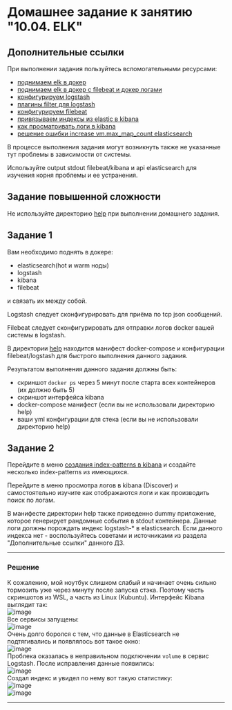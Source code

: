 # Домашнее задание к занятию "10.04. ELK"

## Дополнительные ссылки

При выполнении задания пользуйтесь вспомогательными ресурсами:

- [поднимаем elk в докер](https://www.elastic.co/guide/en/elastic-stack-get-started/current/get-started-docker.html)
- [поднимаем elk в докер с filebeat и докер логами](https://www.sarulabs.com/post/5/2019-08-12/sending-docker-logs-to-elasticsearch-and-kibana-with-filebeat.html)
- [конфигурируем logstash](https://www.elastic.co/guide/en/logstash/current/configuration.html)
- [плагины filter для logstash](https://www.elastic.co/guide/en/logstash/current/filter-plugins.html)
- [конфигурируем filebeat](https://www.elastic.co/guide/en/beats/libbeat/5.3/config-file-format.html)
- [привязываем индексы из elastic в kibana](https://www.elastic.co/guide/en/kibana/current/index-patterns.html)
- [как просматривать логи в kibana](https://www.elastic.co/guide/en/kibana/current/discover.html)
- [решение ошибки increase vm.max_map_count elasticsearch](https://stackoverflow.com/questions/42889241/how-to-increase-vm-max-map-count)

В процессе выполнения задания могут возникнуть также не указанные тут проблемы в зависимости от системы.

Используйте output stdout filebeat/kibana и api elasticsearch для изучения корня проблемы и ее устранения.

## Задание повышенной сложности

Не используйте директорию [help](./help) при выполнении домашнего задания.

## Задание 1

Вам необходимо поднять в докере:
- elasticsearch(hot и warm ноды)
- logstash
- kibana
- filebeat

и связать их между собой.

Logstash следует сконфигурировать для приёма по tcp json сообщений.

Filebeat следует сконфигурировать для отправки логов docker вашей системы в logstash.

В директории [help](./help) находится манифест docker-compose и конфигурации filebeat/logstash для быстрого 
выполнения данного задания.

Результатом выполнения данного задания должны быть:
- скриншот `docker ps` через 5 минут после старта всех контейнеров (их должно быть 5)
- скриншот интерфейса kibana
- docker-compose манифест (если вы не использовали директорию help)
- ваши yml конфигурации для стека (если вы не использовали директорию help)

## Задание 2

Перейдите в меню [создания index-patterns  в kibana](http://localhost:5601/app/management/kibana/indexPatterns/create)
и создайте несколько index-patterns из имеющихся.

Перейдите в меню просмотра логов в kibana (Discover) и самостоятельно изучите как отображаются логи и как производить 
поиск по логам.

В манифесте директории help также приведенно dummy приложение, которое генерирует рандомные события в stdout контейнера.
Данные логи должны порождать индекс logstash-* в elasticsearch. Если данного индекса нет - воспользуйтесь советами 
и источниками из раздела "Дополнительные ссылки" данного ДЗ.
 
---

### Решение
К сожалению, мой ноутбук слишком слабый и начинает очень сильно тормозить уже через минуту после запуска стэка. Поэтому часть скриншотов из WSL, а часть из Linux (Kubuntu). Интерфейс Kibana выглядит так:  
![image](https://user-images.githubusercontent.com/68470186/163961633-265af631-4fa2-4a17-8971-8305e33dfd90.png)  
Все сервисы запущены:  
![image](https://user-images.githubusercontent.com/68470186/163961795-7cf74e0b-e16d-4ae8-ba62-87c093189974.png)  
Очень долго боролся с тем, что данные в Elasticsearch не подтягивались и появлялось вот такое окно:  
![image](https://user-images.githubusercontent.com/68470186/163961876-0974005c-9ef5-487b-a265-4326117a83f5.png)  
Проблека оказалась в неправильном подключении ``volume`` в сервис Logstash. После исправления данные появились:  
![image](https://user-images.githubusercontent.com/68470186/163962023-a61351e5-c55f-47c4-9879-b38c3a281ae6.png)  
Создал индекс и увидел по нему вот такую статистику:  
![image](https://user-images.githubusercontent.com/68470186/163962086-5aeddf67-e347-408c-94bb-44022ad87ade.png)  
![image](https://user-images.githubusercontent.com/68470186/163962124-a9281dfb-a3bf-4fa2-aa83-24c44dd4f48d.png)


---

 
